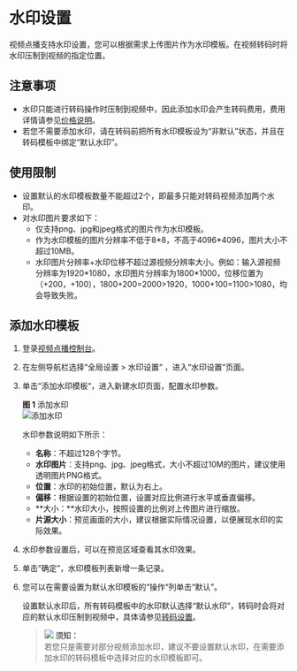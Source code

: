# 水印设置<a name="ZH-CN_TOPIC_0128969746"></a>

视频点播支持水印设置，您可以根据需求上传图片作为水印模板。在视频转码时将水印压制到视频的指定位置。

## 注意事项<a name="zh-cn_topic_0123918941_section11471113163316"></a>

-   水印只能进行转码操作时压制到视频中，因此添加水印会产生转码费用，费用详情请参见[价格说明](https://support.huaweicloud.com/price-vod/vod070001.html)。
-   若您不需要添加水印，请在转码前把所有水印模板设为“非默认”状态，并且在转码模板中绑定“默认水印”。

## 使用限制<a name="section450918371597"></a>

-   设置默认的水印模板数量不能超过2个，即最多只能对转码视频添加两个水印。
-   对水印图片要求如下：
    -   仅支持png、jpg和jpeg格式的图片作为水印模板。
    -   作为水印模板的图片分辨率不低于8\*8，不高于4096\*4096，图片大小不超过10MB。
    -   水印图片分辨率+水印位移不超过源视频分辨率大小。例如：输入源视频分辨率为1920\*1080，水印图片分辨率为1800\*1000，位移位置为（+200，+100），1800+200=2000\>1920，1000+100=1100\>1080，均会导致失败。


## 添加水印模板<a name="zh-cn_topic_0123918941_section14230124635711"></a>

1.  登录[视频点播控制台](视频点播控制台https://console.huaweicloud.com/vod)。
2.  在左侧导航栏选择“全局设置 \> 水印设置“  ，进入“水印设置“页面。
3.  单击“添加水印模板“，进入新建水印页面，配置水印参数。

    **图 1**  添加水印<a name="fig437354217409"></a>  
    ![](figures/添加水印.png "添加水印")

    水印参数说明如下所示：

    -   **名称**：不超过128个字节。
    -   **水印图片**：支持png、jpg、jpeg格式，大小不超过10M的图片，建议使用透明图片PNG格式。
    -   **位置**：水印的初始位置，默认为右上。
    -   **偏移**：根据设置的初始位置，设置对应比例进行水平或垂直偏移。
    -   **大小：**水印大小，按照设置的比例对上传图片进行缩放。
    -   **片源大小**：预览画面的大小，建议根据实际情况设置，以便展现水印的实际效果。

4.  水印参数设置后，可以在预览区域查看其水印效果。
5.  单击“确定”，水印模板列表新增一条记录。
6.  您可以在需要设置为默认水印模板的“操作“列单击“默认”。

    设置默认水印后，所有转码模板中的水印默认选择“默认水印”，转码时会将对应的默认水印压制到视频中，具体请参见[转码设置](转码设置.md)。

    >![](public_sys-resources/icon-notice.gif) **须知：**   
    >若您只是需要对部分视频添加水印，建议不要设置默认水印，在需要添加水印的转码模板中选择对应的水印模板即可。  


